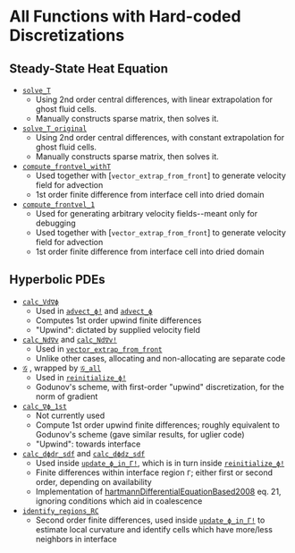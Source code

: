 # All Functions with Hard-coded Discretizations

## Steady-State Heat Equation
- [`solve_T`](@ref)
    - Using 2nd order central differences, with linear extrapolation for ghost fluid cells.
    - Manually constructs sparse matrix, then solves it.
- [`solve_T_original`](@ref)
    - Using 2nd order central differences, with constant extrapolation for ghost fluid cells.
    - Manually constructs sparse matrix, then solves it.
- [`compute_frontvel_withT`](@ref)
    - Used together with [`vector_extrap_from_front`] to generate velocity field for advection
    - 1st order finite difference from interface cell into dried domain
- [`compute_frontvel_1`](@ref)
    - Used for generating arbitrary velocity fields--meant only for debugging
    - Used together with [`vector_extrap_from_front`] to generate velocity field for advection
    - 1st order finite difference from interface cell into dried domain
## Hyperbolic PDEs
- [`calc_Vd∇ϕ`](@ref)
    - Used in [`advect_ϕ!`](@ref) and [`advect_ϕ`](@ref)
    - Computes 1st order upwind finite differences
    - "Upwind": dictated by supplied velocity field
- [`calc_Nd∇v`](@ref) and [`calc_Nd∇v!`](@ref)
    - Used in [`vector_extrap_from_front`](@ref)
    - Unlike other cases, allocating and non-allocating are separate code
- [`𝒢`](@ref) , wrapped by [`𝒢_all`](@ref)
    - Used in [`reinitialize_ϕ!`](@ref)
    - Godunov's scheme, with first-order "upwind" discretization, for the norm of gradient
- [`calc_∇ϕ_1st`](@ref)
    - Not currently used
    - Compute 1st order upwind finite differences; roughly equivalent to Godunov's scheme (gave similar results, for uglier code)
    - "Upwind": towards interface
- [`calc_dϕdr_sdf`](@ref) and [`calc_dϕdz_sdf`](@ref)
    - Used inside [`update_ϕ_in_Γ!`](@ref), which is in turn inside [`reinitialize_ϕ!`](@ref)
    - Finite differences within interface region `Γ`; either first or second order, depending on availability
    - Implementation of [hartmannDifferentialEquationBased2008](@cite) eq. 21, ignoring conditions which aid in coalescence
- [`identify_regions_RC`](@ref)
    - Second order finite differences, used inside [`update_ϕ_in_Γ!`](@ref) to estimate local curvature and identify cells which have more/less neighbors in interface
